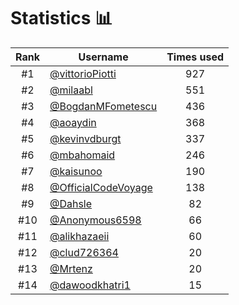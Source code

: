 # Statistics 📊

|Rank|Username|Times used|
:--------:|--------|:--------:|
|#1|[@vittorioPiotti](https://github.com/vittorioPiotti)|927|
|#2|[@milaabl](https://github.com/milaabl)|551|
|#3|[@BogdanMFometescu](https://github.com/BogdanMFometescu)|436|
|#4|[@aoaydin](https://github.com/aoaydin)|368|
|#5|[@kevinvdburgt](https://github.com/kevinvdburgt)|337|
|#6|[@mbahomaid](https://github.com/mbahomaid)|246|
|#7|[@kaisunoo](https://github.com/kaisunoo)|190|
|#8|[@OfficialCodeVoyage](https://github.com/OfficialCodeVoyage)|138|
|#9|[@Dahsle](https://github.com/Dahsle)|82|
|#10|[@Anonymous6598](https://github.com/Anonymous6598)|66|
|#11|[@alikhazaeii](https://github.com/alikhazaeii)|60|
|#12|[@clud726364](https://github.com/clud726364)|20|
|#13|[@Mrtenz](https://github.com/Mrtenz)|20|
|#14|[@dawoodkhatri1](https://github.com/dawoodkhatri1)|15|
